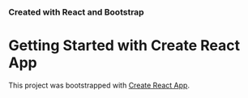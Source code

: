 ### Created with React and Bootstrap

# Getting Started with Create React App

This project was bootstrapped with [Create React App](https://github.com/facebook/create-react-app).
